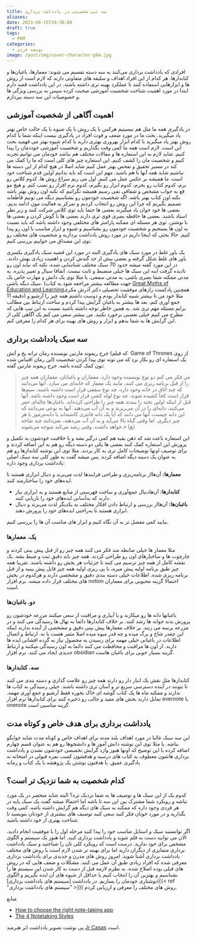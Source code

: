```yaml
---
title: سه تیپ شخصیتی در یادداشت برداری
aliases: 
date: 2023-09-15T19:38:00
draft: true
tags:
  - PKM
categories:
  - توسعه فردی
image: /post/img/cover-character-pkm.jpg
---
```




افرادی که یادداشت برداری می‌کنند به سه دسته تقسیم می شوند: معمارها، باغبان‌ها و کتابدارها. هر کدام از این افراد اهداف و سلیقه های متفاوتی دارند که لازم است از روش ها و ابزارهایی استفاده کنند تا عملکرد بهینه تری داشته باشند. در این یادداشت قصد دارم ابتدا در مورد اهمیت شناخت شخصیت آموزشی صحبت کرده سپس به بررسی ویژگی ها و خصوصیات این سه دسته بپردازم.

## اهمیت آگاهی از شخصیت آموزشی

در یادگیری همه ما مثل هم نیسیتیم هرکس با یک روش با یک شیوه با یک حالت خاص بهتر یاد میگیرید. بحث ما در مورد ضعف و قوت افراد در یادگیری نیست اینکه شما با کدام روش بهتر یاد میگیرید با کدام ابزار بهروری بهتری دارید با کدام شیوه بهتر می فهمید بحث این است. لازم است همه ما کمی وقت بگذاریم و شخصیت آموزشی خوددمان را پیدا کنیم. شاید لازم به این استعاره ها و مقالات مختلف هم نباشد خودمان می توانیم تجربه کنیم و شخصیت مان را کشف کنیم. این استعاره چیز های کلی است که ما را کمک می کند در مسیر تحقیق و تفحص بهتر عمل کنیم شاید اصلا در هیچ کدام از این دسته ها نباشیم شاید همه آنها با هم باشید. مهم این است که باید بدانیم اولین قدم شناخت خود است. ما همیشه بر عکس عمل می کنیم. اول می ریم سراغ روش ها. کدوم کلاس رو برم، کدوم کتاب رو بخرم، کدوم ابزار رو بگیرم، کدوم نرم افزار رو نصب کنم. و هیچ مو قع به جواب مشخص و شفافی نمی رسیم همیشه نگرانیم که نکنه اون روش بهتر باشه نکنه اون کتاب بهتر باشه. اگه شخصیت خودمون رو بشناسیم دیگه می تونیم قاطعانه تصمیم بگیریم که چرا این روش رو انتخاب کردیم و تمرکز به فعالیت مون ادامه بدیم. 
بعضی ها خود خوان یاد میگیرند بعضی ها حتما باید توی کلاس شرکت کنند و زیر نظر استاد باشند. بعضی ها حافظه بصری قوی تری دارند بعضی ها با گوش کردن و بعضی ها با نوشتن. توی هر مسئله ای ممکنه پارامتر های مختلفی وجود داشته باشه که باید نسبت به اون ها بسنجیم و شخصیت خودمون رو بشناسیم و شیوه و ابزار مناسب با اون رو پیدا کنیم. حالا بحثی که اینجا داریم در مورد روش یادداشت برداریه و شخصیت های مختلف رو توی این مصداق می خواییم بررسی کنیم.

یک باور غلط در مورد سبک های یادگیری
البته در مورد این قضیه سبک یادگیری یکسری باور های غلط شکل گرفته و بعضی بیش از حد گندش کردن و اهمیت زیادی بهش دادند.
در این مورد گفته میشه حدود 70 سبک مختلف شناسایی شده. نکته که نباید اون رو نادیده گرفت اینه این سبک ها خیلی منضبط و ثابت نیست. اتفاقا سیال و تغییر پذیره. یه مدتی ممکنه شما بصری باشی، یه مدتی سمعی، یا مثلا توی یک دانش و مهارت خاص یک سبک دیگه باشی. (جهت مطالعه بیشتر مراجعه شود به کتاب  [Great Myths of Education and Learning](https://www.amazon.com/Great-Myths-Education-Learning-Psychology/dp/111870939X)همچنین پادکست رازهای موفقیت تحصیلی دکتر آذرش مکری دقیقه 11)
مثلا خود من تا بیشتر شبیه کتابدار بودم و دوست داشتم همه چیز را آرشیو و جمع آوری کنم. بعد ها بیشتر به باغبان گرایش پیدا کردم و ساخت ارتباط بین مطالب برایم مسئله مهم تری شد.
به همین خاطر توجه داشته باشید نسبت به این تیپ هایی که مطرح می کنیم خیلی تعصبی برخورد نکنید. من بیشتر سعی می کنم یک آگاهی کلی از این گرایش ها به شما بدهم و ابزار و روش های بهینه برای هر کدام را معرفی کنم.



## سه سبک یادداشت برداری
جرج ریموند مارتین نویسنده رمان ترانه یخ و آتش (که فیلم  Game of Thrones از روی این رمان اقتباس شده) یک استعاره ای رو بکار برد که می تونه توی پیدا کردن شخصیت تون کمک کننده باشه. جرج ریموند مارتین گفته:
> من فکر می کنم دو نوع نویسنده وجود دارد، معماران و باغبانان. معماران همه چیز را از قبل برنامه ریزی می کنند، مانند یک معمار که خانه‌ای می سازد. آنها می‌دانند که چند اتاق در خانه وجود دارد، چه نوع سقفی قرار است داشته باشند، سیم‌ها قرار است کجا کشیده شوند، چه نوع لوله کشی قرار است وجود داشته باشد. آنها قبل از اینکه اولین تخته را ببندند همه چیز را طراحی کرده‌اند. باغبان‌ها چاله‌ای حفر می‌کنند، دانه‌ای را در آن می‌ریزند و به آن آب می‌دهند. آنها به نوعی می‌دانند که این دانه چیست، آنها می دانند که آیا یک دانه فانتزی کاشته‌اند یا دانه‌مرموز یا هر چیز دیگری. اما وقتی گیاه بالا می‌آید و به آن آب می‌دهند، نمی‌دانند چند شاخه خواهد داشت، وقتی رشد می‌کند متوجه می‌شوند.» ([+](https://www.goodreads.com/quotes/749309-i-think-there-are-two-types-of-writers-the-architects))

این استعاره باعث شد که ذهن بقیه هم کمی درگیر بشه و با خلاقیت خودشون به تکمیل و پرورش این استعاره کمک کنند بعضی ها یکی دو دسته دیگه رو هم به این اضافه کردند و برای توصیف اونها توضیحات کامل تری به کار بردند.
مثلا توی این نوشته کتابدارها رو هم به عنوان یک دسته دیگه اضافه کرده. پس میشه گفت به طور کلی سه سبک اصلی یادداشت برداری وجود داره:

 **معمارها:** آن‌هااز برنامه‌ریزی و طراحی فرایندها لذت می‌برند و دنبال ابزاری هستند تا ایده‌های خود را ساختارمند کنند.
- **کتابدارها:** آن‌هادنبال جمع‌آوری و ساخت فهرستی از منابع هستند و به ابزاری نیاز دارند که به‌آسانی ایده‌های خود را بازیابی کنند.
- **باغبان‌ها:** آن‌هااز بررسی و ارتباط دادن افکار مختلف به یکدیگر لذت می‌برند و دنبال ابزاری هستند تا به‌راحتی ایده‌های خود را پرورش دهند.

بیایید کمی مفصل تر به آن نگاه کنیم و ابزار های مناسب آن ها را بررسی کنیم.
### یک. معمارها
مثلا معمار ها خیلی ضابطه مند فکر می کنند همه چیز رو از قبل پیش بینی کردند و چارچوب ها و ساختارهای اون رو طراحی کردند. همه چیز باید دقیق ثبت و ضبط بشه. یک نقشه کامل از همه چیز ترسیم می کنند تا جزئیات هر بخش رو داشته باشند. تقریبا همه چیز طبق برنامه اولیه پیش میره، با پی ریزی اولیه همه چیز قابل پیش بینیه و از قبل برنامه ریزی شده. اطلاعات خیلی دسته بندی دقیق و مشخصی دارند و هرکدوم در بخش های مختلف قرار داده میشه.
نرم افزار notion احتمالا گزینه محبوبی برای معماران است.

### دو. باغبان‌ها
باغبانها دانه ها رو میکارند و با آبیاری و مراقبت از سعی میکنند مزرعه خودشون رو پرورش بدند جوانه ها رشد کنند. بر خلاف کتابدارها دائما به نهال ها رسیدگی می کنند و در مزرعه پرسه می زنند. بر خلاف معمارها پیش بینی دقیق و مشخصی از آینده ندارند اینکه این چقدر شاخ و برگ میده و چه قدر میوه میده اصلا مثمر هست یا نه. ارتباط و اتصال اطلاعات در باغبانی خیلی مهمه برای رسیدن به محصول نیاز به گرده افشانی ایده ها دارند. از اون ها مراقبت و محافظت می کنند دائما به اون رسیدگی میکنند و ارتباط جدیدی ایجاد می کنند.
نرم افزار obsidian گزینه بسیار خوبی برای باغبان هاست.


### سه. کتابدارها
کتابدارها مثل نقش یک انبار دار رو دارند همه چیز رو علامت گذاری و دسته بندی می کنند تا بتونند در آینده دسترسی سریع تر و آسان تری داشته باشند. خیلی رسیدگی به کتاب ها ندارند و ممکنه ماه ها یک کتاب گوشه ای خاک بخوره فقط آرشیو و جمع آوری مهمه. تمایل دارند بخش های مفید و جالب رو ذخیره کنند
برای کتابدارها نرم افزار evernote یا onenote گزینه مناسبی است.


## یادداشت برداری برای هدف خاص و کوتاه مدت
این سه سبک غالبا در مورد اهداف بلند مدته برای اهداف خاص و کوتاه مدت شاید جوابگو نباشه.
یا مثلا توی این نوشته دانش آموز ها و دانشجوها رو هم به عنوان قسم چهارم اضافه کرده با این توضیح که اونها هنوز وارد گرایش تخصصی خودشون نشدن و یادداشت برداری هاشون معطوف به کتاب های درسیه و هدفشون کسب نمره قبولی در امتحانه نه یادگیری عمیق.
یا هدفتون نوشتن یک پژوهشه
یا یک کتاب و رمانه





## کدام شخصیت به شما نزدیک تر است؟
کدوم یک از این سبک ها و توصیف ها به شما نزدیک تره؟ البته شاید منحصر در یک مورد نباشه و رویکرد شما مشترک بین این سه تا باشه اما احتمالا میشه گفت یک سبک پایه در هر فردی وجود داره که ممکنه به سبک های دیگه هم گرایش داشته باشه. کمی وقت بگذارید و در مورد خوتان فکر کنید سعی کنید توصیف های بیشتری از خودتان بنویسید تا شناخت بهتری از خود داشته باشید.

اگر توانستید سبک و استایل مناسب خود را پیدا کنید مرحله اول را با موفقیت انجام دادید. الان می توانید دست به قلم شوید و یادداشت برداری کنید. اما هنوز یک سیستم و الگوی مشخص برای خود ندارید. درست است که رویکرد کلی تان را شناختید و سبک یادداشت برداری متمایزی از دیگران دارید اما برای بهینه تر شدن لازم است با روش های مختلف یادداشت برداری آشنا شوید. امروز روش های مدرن و جدیدی برای یادداشت برداری معرفی شده که افراد زیادی طبق آن عمل می کنند. مشکلات و ضعف هایی که در روش های قبلی بوده اصلاح شده. به نظرم لازمه قبل از دست به کار شدن این سیستم ها را بشناسیم و بهترین آن را انتخاب کنیم یا حداقل از شیوه های آن ایده بگیریم و الگوی نوشتاری خودمان را بسازیم.
در یادداشت [سیستم های یادداشت برداری]({{< ref "سیستم های یادداشت برداری" >}}) روش های مختلف را معرفی و ارزیابی کردم.









منابع
- [How to choose the right note-taking app](https://nesslabs.com/how-to-choose-the-right-note-taking-app)
- [The 4 Notetaking Styles](https://fortelabs.com/blog/the-4-notetaking-styles-how-to-choose-a-digital-notes-app-as-your-second-brain/)


پی نوشت
تصویر یادداشت اثر هنرمند [Jr Casas](https://www.jrcasas.com/) است.